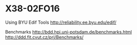 # X38-02FO16

Using BYU Edif Tools
http://reliability.ee.byu.edu/edif/

Benchmarks
http://bdd.hpi.uni-potsdam.de/benchmarks.html
http://ddd.fit.cvut.cz/prj/Benchmarks/

